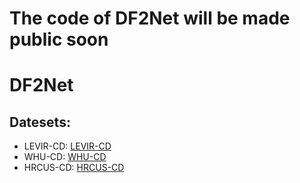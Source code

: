# The code of DF2Net will be made public soon
# DF2Net

## Datesets:
* LEVIR-CD:
[LEVIR-CD](https://justchenhao.github.io/LEVIR/)
* WHU-CD:
[WHU-CD](https://study.rsgis.whu.edu.cn/pages/download/building_dataset.html)
* HRCUS-CD:
[HRCUS-CD](https://github.com/zjd1836/AERNet)
